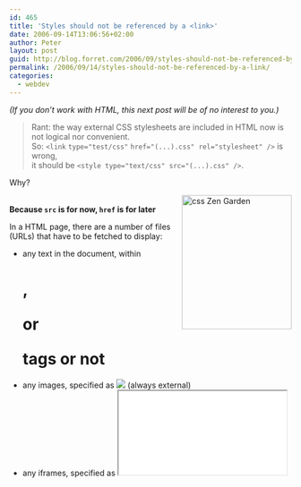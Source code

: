```yaml
---
id: 465
title: 'Styles should not be referenced by a <link>'
date: 2006-09-14T13:06:56+02:00
author: Peter
layout: post
guid: http://blog.forret.com/2006/09/styles-should-not-be-referenced-by-a-link/
permalink: /2006/09/14/styles-should-not-be-referenced-by-a-link/
categories:
  - webdev
---
```

_(If you don&#8217;t work with HTML, this next post will be of no interest to you.)_

> Rant: the way external CSS stylesheets are included in HTML now is not logical nor convenient.  
> So: `<link` `type="test/css"` `href="(...).css" rel="stylesheet" />` is wrong,  
> it should be `<style type="text/css" src="(...).css" />`. 

Why?

[<img  width="196" height="240" src="http://static.flickr.com/87/243067639_e41df6d6f5_m.jpg" style="float: right;" alt="css Zen Garden" />](http://www.flickr.com/photos/pforret/243067639/ "Photo Sharing")  
**Because `src` is for now, `href` is for later**

In a HTML page, there are a number of files (URLs) that have to be fetched to display:

  * any text in the document, within <h1>, <p> or <div> tags or not
  * any images, specified as <img src=&#8221;&#8221; /> (always external)
  * any iframes, specified as <iframe src=&#8221;&#8221; /> (always external)
  * any javascript, specified as <script src=&#8221;&#8221; /> (external or in-line)

There are also links to other URLs that are not for now: maybe one click away, maybe just there to be interpreted by the web browser:

  * anchor links, specified as <a href=&#8221;&#8221;></a>
  * links: prev/next, archive links, feed link, specified as <link rel=&#8221;&#8221; href=&#8221;&#8221; />

So: you need the `src=""` referenced files immediately, and the `href=""` ones not. The way stylesheets are referenced now breaks this logic.

**Because <style> is for stylesheets**

Why can you embed in-line CSS style information within <style> tags, but not external stylesheets? Compare that to Javascript:

Inline JS: `<script>...</script>` and  
External JS: `<script src="" />`

That makes sense. The same should be possible for <style>. The way it works now is counter-intuitive and antiquated. So please add it to [XHTML 1.1](http://www.w3.org/TR/xhtml1/).